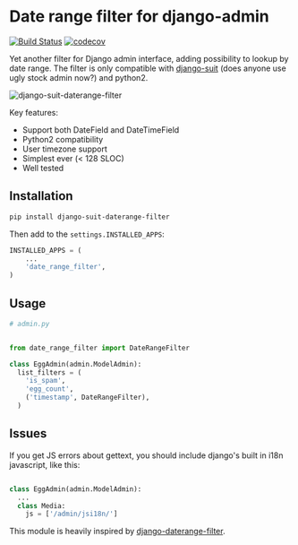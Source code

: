 # Date range filter for django-admin

[![Build Status](https://travis-ci.org/yeungocanh/django-suit-daterange-filter-python2.svg?branch=master)](https://travis-ci.org/yeungocanh/django-suit-daterange-filter-python2/)
[![codecov](https://codecov.io/gh/yeungocanh/django-suit-daterange-filter/branch/master/graph/badge.svg)](https://codecov.io/gh/yeungocanh/django-suit-daterange-filter)

Yet another filter for Django admin interface, adding possibility to lookup by date range. The filter is only compatible with [django-suit](https://github.com/darklow/django-suit) (does anyone use ugly stock admin now?) and python2.

![django-suit-daterange-filter](https://cloud.githubusercontent.com/assets/1592663/23668937/af6d1b54-0373-11e7-8ed2-3e4dcb9b3b54.png)

Key features:

* Support both DateField and DateTimeField
* Python2 compatibility
* User timezone support
* Simplest ever (< 128 SLOC)
* Well tested

## Installation

```sh
pip install django-suit-daterange-filter
```

Then add to the `settings.INSTALLED_APPS`:

```python
INSTALLED_APPS = (
    ...
    'date_range_filter',
)
```

## Usage

```python
# admin.py


from date_range_filter import DateRangeFilter

class EggAdmin(admin.ModelAdmin):
  list_filters = (
    'is_spam',
    'egg_count',
    ('timestamp', DateRangeFilter),
  )

```

## Issues

If you get JS errors about gettext, you should include django's built in i18n javascript, like this:

```python

class EggAdmin(admin.ModelAdmin):
  ...
  class Media:
    js = ['/admin/jsi18n/']
```

This module is heavily inspired by [django-daterange-filter](https://github.com/tzulberti/django-datefilterspec).
